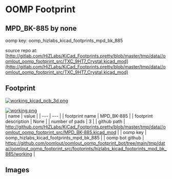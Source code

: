 # OOMP Footprint  
## MPD_BK-885  by none  
  
oomp key: oomp_hizlabs_kicad_footprints_mpd_bk_885  
  
source repo at: [http://gitlab.com/HiZLabs/KiCad_Footprints.pretty/blob/master/tmp/data//oomlout_oomp_footprint_src/TXC_9HT7_Crystal.kicad_mod](http://gitlab.com/HiZLabs/KiCad_Footprints.pretty/blob/master/tmp/data//oomlout_oomp_footprint_src/TXC_9HT7_Crystal.kicad_mod)  
## Footprint  
  
[![working_kicad_pcb_3d.png](working_kicad_pcb_3d_600.png)](working_kicad_pcb_3d.png)  
  
[![working.png](working_600.png)](working.png)  
| name | value | 
| --- | --- | 
| footprint name | MPD_BK-885 | 
| footprint description | None | 
| number of pads | 3 | 
| github path | http://github.com/HiZLabs/KiCad_Footprints.pretty/blob/master/tmp/data//oomlout_oomp_footprint_src/MPD_BK-885.kicad_mod | 
| oomp key | oomp_hizlabs_kicad_footprints_mpd_bk_885 | 
| oomp bot github | https://github.com/oomlout/oomlout_oomp_footprint_bot/tree/main/tmp/data//oomlout_oomp_footprint_src/footprints/hizlabs_kicad_footprints_mpd_bk_885/working | 
## Images  

